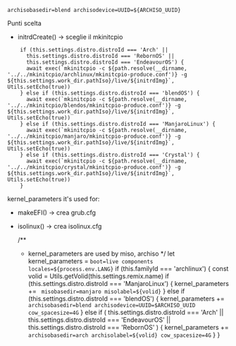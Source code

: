 ```
archisobasedir=blend archisodevice=UUID=${ARCHISO_UUID}
```

Punti scelta

* initrdCreate() 
        -> sceglie il mkinitcpio
```
    if (this.settings.distro.distroId === 'Arch' ||
      this.settings.distro.distroId === 'RebornOS' ||
      this.settings.distro.distroId === 'EndeavourOS') {
      await exec(`mkinitcpio -c ${path.resolve(__dirname, '../../mkinitcpio/archlinux/mkinitcpio-produce.conf')} -g ${this.settings.work_dir.pathIso}/live/${initrdImg}`, Utils.setEcho(true))
    } else if (this.settings.distro.distroId === 'blendOS') {
      await exec(`mkinitcpio -c ${path.resolve(__dirname, '../../mkinitcpio/blendos/mkinitcpio-produce.conf')} -g ${this.settings.work_dir.pathIso}/live/${initrdImg}`, Utils.setEcho(true))
    } else if (this.settings.distro.distroId === 'ManjaroLinux') {
      await exec(`mkinitcpio -c ${path.resolve(__dirname, '../../mkinitcpio/manjaro/mkinitcpio-produce.conf')} -g ${this.settings.work_dir.pathIso}/live/${initrdImg}`, Utils.setEcho(true))
    } else if (this.settings.distro.distroId === 'Crystal') {
      await exec(`mkinitcpio -c ${path.resolve(__dirname, '../../mkinitcpio/crystal/mkinitcpio-produce.conf')} -g ${this.settings.work_dir.pathIso}/live/${initrdImg}`, Utils.setEcho(true))
    }
```



kernel_parameters it's used for:
* makeEFI()  -> crea grub.cfg
* isolinux() -> crea isolinux.cfg


    /**
     * kernel_parameters are used by miso, archiso
     */
    let kernel_parameters = `boot=live components locales=${process.env.LANG}`
    if (this.familyId === 'archlinux') {
      const volid = Utils.getVolid(this.settings.remix.name)
      if (this.settings.distro.distroId === 'ManjaroLinux') {
        kernel_parameters += ` misobasedir=manjaro misolabel=${volid}`
      } else if (this.settings.distro.distroId === 'blendOS') {
        kernel_parameters += ` archisobasedir=blend archisodevice=UUID=$ARCHISO_UUID cow_spacesize=4G`
      } else if (
        this.settings.distro.distroId === 'Arch' ||
        this.settings.distro.distroId === 'EndeavourOS' ||
        this.settings.distro.distroId === 'RebornOS'
      ) {
        kernel_parameters += ` archisobasedir=arch archisolabel=${volid} cow_spacesize=4G`
      }
    }
